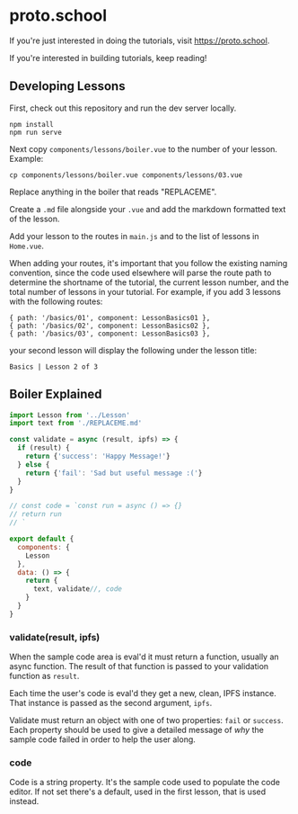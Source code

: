 # proto.school

If you're just interested in doing the tutorials, visit https://proto.school.

If you're interested in building tutorials, keep reading!

## Developing Lessons

First, check out this repository and run the dev server locally.

```
npm install
npm run serve
```

Next copy `components/lessons/boiler.vue` to the number of your lesson.
Example:

```
cp components/lessons/boiler.vue components/lessons/03.vue
```

Replace anything in the boiler that reads "REPLACEME".

Create a `.md` file alongside your `.vue` and add the markdown formatted text
of the lesson.

Add your lesson to the routes in `main.js` and to the list of lessons in `Home.vue`.

When adding your routes, it's important that you follow the existing naming
convention, since the code used elsewhere will parse the route path to determine the
shortname of the tutorial, the current lesson number, and the total number of
lessons in your tutorial. For example, if you add 3 lessons with the following routes:

```
{ path: '/basics/01', component: LessonBasics01 },
{ path: '/basics/02', component: LessonBasics02 },
{ path: '/basics/03', component: LessonBasics03 },
```
your second lesson will display the following under the lesson title:

`Basics | Lesson 2 of 3`

## Boiler Explained

```javascript
import Lesson from '../Lesson'
import text from './REPLACEME.md'

const validate = async (result, ipfs) => {
  if (result) {
    return {'success': 'Happy Message!'}
  } else {
    return {'fail': 'Sad but useful message :('}
  }
}

// const code = `const run = async () => {}
// return run
// `

export default {
  components: {
    Lesson
  },
  data: () => {
    return {
      text, validate//, code
    }
  }
}
```

### validate(result, ipfs)

When the sample code area is eval'd it must return a function, usually an
async function. The result of that function is passed to your validation
function as `result`.

Each time the user's code is eval'd they get a new, clean, IPFS instance.
That instance is passed as the second argument, `ipfs`.

Validate must return an object with one of two properties: `fail` or
`success`. Each property should be used to give a detailed message of *why*
the sample code failed in order to help the user along.

### code

Code is a string property. It's the sample code used to populate the code
editor. If not set there's a default, used in the first lesson, that is used
instead.
